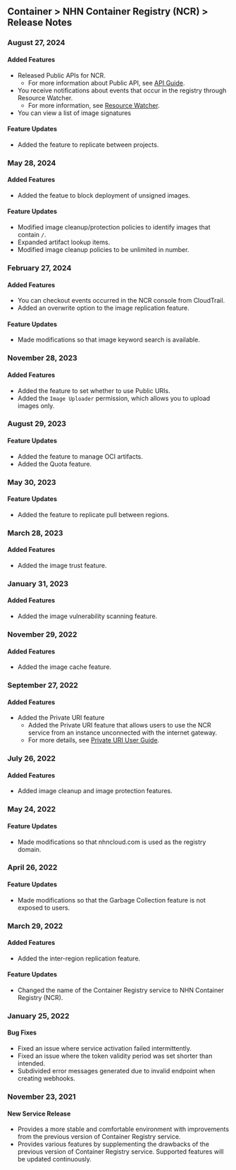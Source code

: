 ## Container > NHN Container Registry (NCR) > Release Notes

### August 27, 2024

#### Added Features

* Released Public APIs for NCR.
  * For more information about Public API, see [API Guide](Container/NCR/ko/public-api/).
* You receive notifications about events that occur in the registry through Resource Watcher.
  * For more information, see [Resource Watcher](/Governance%20&%20Audit/Resource%20Watcher/ko/overview).
* You can view a list of image signatures

#### Feature Updates

* Added the feature to replicate between projects.


### May 28, 2024

#### Added Features
* Added the featue to block deployment of unsigned images.

#### Feature Updates
* Modified image cleanup/protection policies to identify images that contain `/`.
* Expanded artifact lookup items.
* Modified image cleanup policies to be unlimited in number.

### February 27, 2024

#### Added Features
* You can checkout events occurred in the NCR console from CloudTrail.
* Added an overwrite option to the image replication feature.

#### Feature Updates
* Made modifications so that image keyword search is available.

### November 28, 2023

#### Added Features
* Added the feature to set whether to use Public URIs.
* Added the `Image Uploader` permission, which allows you to upload images only.

### August 29, 2023

#### Feature Updates

* Added the feature to manage OCI artifacts.
* Added the Quota feature.

### May 30, 2023

#### Feature Updates

* Added the feature to replicate pull between regions.

### March 28, 2023

#### Added Features

* Added the image trust feature.

### January 31, 2023

#### Added Features

* Added the image vulnerability scanning feature.

### November 29, 2022

#### Added Features

* Added the image cache feature.

### September 27, 2022

#### Added Features

* Added the Private URI feature
  * Added the Private URI feature that allows users to use the NCR service from an instance unconnected with the internet gateway.
  * For more details, see [Private URI User Guide](./user-guide/#private-uri).

### July 26, 2022

#### Added Features

* Added image cleanup and image protection features.

### May 24, 2022

#### Feature Updates

* Made modifications so that nhncloud.com is used as the registry domain.

### April 26, 2022

#### Feature Updates

* Made modifications so that the Garbage Collection feature is not exposed to users.

### March 29, 2022

#### Added Features

* Added the inter-region replication feature.

#### Feature Updates

* Changed the name of the Container Registry service to NHN Container Registry (NCR).

### January 25, 2022

#### Bug Fixes
* Fixed an issue where service activation failed intermittently.
* Fixed an issue where the token validity period was set shorter than intended.
* Subdivided error messages generated due to invalid endpoint when creating webhooks.


### November 23, 2021
#### New Service Release
* Provides a more stable and comfortable environment with improvements from the previous version of Container Registry service.
* Provides various features by supplementing the drawbacks of the previous version of Container Registry service. Supported features will be updated continuously.
